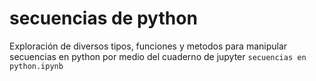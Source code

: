 # secuencias de python
Exploración de diversos tipos, funciones y metodos para manipular secuencias en python por medio del cuaderno de jupyter `secuencias en python.ipynb`
